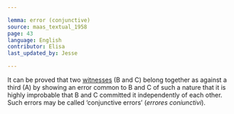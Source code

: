 ```yaml
---

lemma: error (conjunctive)
source: maas_textual_1958
page: 43
language: English
contributor: Elisa
last_updated_by: Jesse

---
```

It can be proved that two [witnesses](witness.html) (B and C) belong together as against a third (A) by showing an error common to B and C of such a nature that it is highly improbable that B and C committed it independently of each other. Such errors may be called ‘conjunctive errors’ (_errores coniunctivi_).
